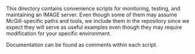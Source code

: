 This directory contains convenience scripts for monitoring, testing, and maintaining an IMAGE server.
Even though some of them may assume McGill-specific paths and tools, we include them in the repository since we expect they will serve as useful examples even though they may require modification for your specific environment.

Documentation can be found as comments within each script.